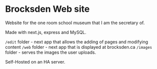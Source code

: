 # Brocksden Web site

Website for the one room school museum that I am the secretary of.

Made with next.js, express and MySQL.

`/edit` folder - next app that allows the adding of pages and modifying content
`/web` folder - next app that is displayed at brocksden.ca
`/images` folder - serves the images the user uploads.

Self-Hosted on an HA server.

